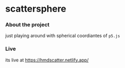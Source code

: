 # scattersphere
### About the project
just playing around with spherical coordiantes of `p5.js`

### Live
its live at https://hmdscatter.netlify.app/
